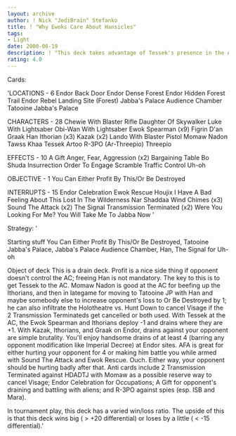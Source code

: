 ```yaml
---
layout: archive
author: ! Nick "JediBrain" Stefanko
title: ! "Why Ewoks Care About Hansicles"
tags:
- Light
date: 2000-06-19
description: ! "This deck takes advantage of Tessek's presence in the Audience Chamber.  Along with Kazak and some Ithorians present on Endor, you can accomplish drains of up to 4 at each Endor site.  Coupled with a bunch of mains for power, this deck combines big battle"
rating: 4.0
---
```

Cards: 

'LOCATIONS - 6
Endor Back Door
Endor Dense Forest
Endor Hidden Forest Trail
Endor Rebel Landing Site (Forest)
Jabba's Palace Audience Chamber
Tatooine Jabba's Palace

CHARACTERS - 28
Chewie With Blaster Rifle
Daughter Of Skywalker
Luke With Lightsaber
Obi-Wan With Lightsaber
Ewok Spearman (x9)
Figrin D'an
Graak
Han
Ithorian (x3)
Kazak (x2)
Lando With Blaster Pistol
Momaw Nadon
Tawss Khaa
Tessek
Artoo
R-3PO (Ar-Threepio)
Threepio

EFFECTS - 10
A Gift
Anger, Fear, Aggression (x2)
Bargaining Table
Bo Shuda
Insurrection
Order To Engage
Scramble
Traffic Control
Uh-oh

OBJECTIVE - 1
You Can Either Profit By This/Or Be Destroyed

INTERRUPTS - 15
Endor Celebration
Ewok Rescue
Houjix
I Have A Bad Feeling About This
Lost In The Wilderness
Nar Shaddaa Wind Chimes (x3)
Sound The Attack (x2)
The Signal
Transmission Terminated (x2)
Were You Looking For Me?
You Will Take Me To Jabba Now
'

Strategy: '

Starting stuff
You Can Either Profit By This/Or Be Destroyed, Tatooine Jabba's Palace, Jabba's Palace Audience Chamber, Han, The Signal for Uh-oh

Object of deck
This is a drain deck.  Profit is a nice side thing if opponent doesn't control the AC; freeing Han is not mandatory.  The key to this is to get Tessek to the AC.  Momaw Nadon is good at the AC for beefing up the Ithorians, and then in lategame for moving to Tatooine JP with Han and maybe somebody else to increase opponent's loss to Or Be Destroyed by 1; he can also infiltrate the Holotheatre vs. Hunt Down to cancel Visage if the 2 Transmission Terminateds get cancelled or both used.
With Tessek at the AC, the Ewok Spearman and Ithorians deploy -1 and drains where they are +1.	With Kazak, Ithorians, and Graak on Endor, drains against your opponent are simple brutality.  You'll enjoy handsome drains of at least 4 (barring any opponent modification like Imperial Decree) at Endor sites.
AFA is great for either hurting your opponent for 4 or making him battle you while armed with Sound The Attack and Ewok Rescue.  Ouch.	Either way, your opponent should be hurting badly after that.
Anti cards include 2 Transmission Terminated against HDADTJ with Momaw as a possible reserve way to cancel Visage; Endor Celebration for Occupations; A Gift for opponent's draining and battling with aliens; and R-3PO against spies (esp. ISB and Mara).

In tournament play, this deck has a varied win/loss ratio.  The upside of this is that this deck wins big ( > +20 differential) or loses by a little ( < -15 differential).'